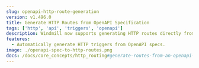 ```yaml
---
slug: openapi-http-route-generation
version: v1.496.0
title: Generate HTTP Routes from OpenAPI Specification
tags: ['http', 'api', 'triggers', 'openapi']
description: Windmill now supports generating HTTP routes directly from an OpenAPI specification. This allows developers to streamline the setup of HTTP triggers by importing spec files (JSON/YAML), either via URL, file upload, or raw text, and auto-generating the necessary route configurations.
features:
  - Automatically generate HTTP triggers from OpenAPI specs.
image: ./openapi-spec-to-http-routes.png
docs: /docs/core_concepts/http_routing#generate-routes-from-an-openapi-specification
---
```

